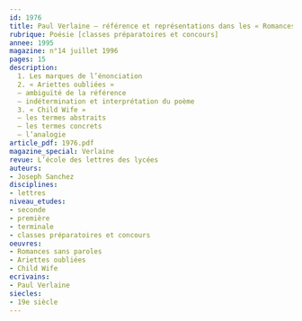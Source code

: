 ```yaml
---
id: 1976
title: Paul Verlaine – référence et représentations dans les « Romances sans paroles »
rubrique: Poésie [classes préparatoires et concours]
annee: 1995
magazine: n°14 juillet 1996
pages: 15
description: 
  1. Les marques de l’énonciation
  2. « Ariettes oubliées »
  – ambiguïté de la référence
  – indétermination et interprétation du poème
  3. « Child Wife »
  – les termes abstraits
  – les termes concrets
  – l’analogie
article_pdf: 1976.pdf
magazine_special: Verlaine
revue: L’école des lettres des lycées
auteurs:
- Joseph Sanchez
disciplines:
- lettres
niveau_etudes:
- seconde
- première
- terminale
- classes préparatoires et concours
oeuvres:
- Romances sans paroles
- Ariettes oubliées
- Child Wife
ecrivains:
- Paul Verlaine
siecles:
- 19e siècle
---
```

